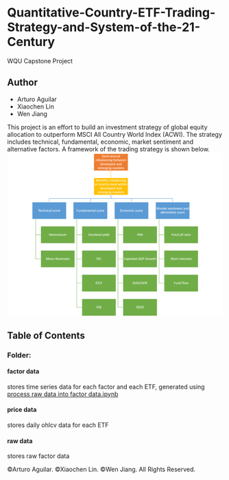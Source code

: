 # Quantitative-Country-ETF-Trading-Strategy-and-System-of-the-21-Century
WQU Capstone Project

## Author
* Arturo Aguilar
* Xiaochen Lin
* Wen Jiang
 
This project is an effort to build an investment strategy of global equity allocation to outperform MSCI All Country World Index (ACWI). The strategy includes technical, fundamental, economic, market sentiment and alternative factors. A framework of the trading strategy is shown below.
![factors](/factors.png)

## Table of Contents
### Folder:
#### factor data
stores time series data for each factor and each ETF, generated using [process raw data into factor data.ipynb](/process%20raw%20data%20into%20factor%20data.ipynb)
#### price data
stores daily ohlcv data for each ETF
#### raw data
stores raw factor data

©Arturo Aguilar. ©Xiaochen Lin. ©Wen Jiang. All Rights Reserved.
